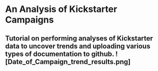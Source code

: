 # An Analysis of Kickstarter Campaigns
Tutorial on performing analyses of Kickstarter data to uncover trends and uploading various types of documentation to github.
![Date_of_Campaign_trend_results.png]
---

